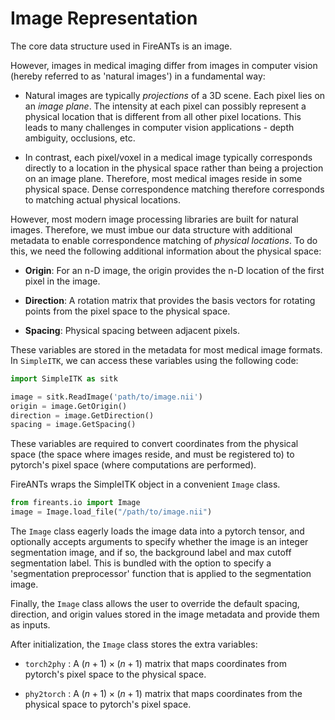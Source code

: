 # Image Representation

The core data structure used in FireANTs is an image.

However, images in medical imaging differ from images in computer vision (hereby referred to as 'natural images') in a fundamental way:

* Natural images are typically *projections* of a 3D scene. Each pixel lies on an *image plane*. The intensity at each pixel can possibly represent a physical location that is different from all other pixel locations. This leads to many challenges in computer vision applications - depth ambiguity, occlusions, etc. 
<!-- Correspondence matching for natural images is therefore modelled as a saliency or feature matching problem. -->

* In contrast, each pixel/voxel in a medical image typically corresponds directly to a location in the physical space rather than being a projection on an image plane. Therefore, most medical images reside in some physical space. Dense correspondence matching therefore corresponds to matching actual physical locations. 
 
However, most modern image processing libraries are built for natural images. Therefore, we must imbue our data structure with additional metadata to enable correspondence matching of *physical locations*. To do this, we need the following additional information about the physical space:

* **Origin**: For an n-D image, the origin provides the n-D location of the first pixel in the image.

* **Direction**: A rotation matrix that provides the basis vectors for rotating points from the pixel space to the physical space.

* **Spacing**: Physical spacing between adjacent pixels.

These variables are stored in the metadata for most medical image formats. In `SimpleITK`, we can access these variables using the following code:

```python
import SimpleITK as sitk

image = sitk.ReadImage('path/to/image.nii')
origin = image.GetOrigin()
direction = image.GetDirection()
spacing = image.GetSpacing()
```

These variables are required to convert coordinates from the physical space (the space where images reside, and must be registered to) to pytorch's pixel space (where computations are performed). 

FireANTs wraps the SimpleITK object in a convenient `Image` class. 

```python
from fireants.io import Image
image = Image.load_file("/path/to/image.nii")
``` 

The `Image` class eagerly loads the image data into a pytorch tensor, and optionally accepts arguments to specify whether the image is an integer segmentation image, and if so, the background label and max cutoff segmentation label. This is bundled with the option to specify a 'segmentation preprocessor' function that is applied to the segmentation image. 

Finally, the `Image` class allows the user to override the default spacing, direction, and origin values stored in the image metadata and provide them as inputs. 

After initialization, the `Image` class stores the extra variables:

* `torch2phy` : A $(n+1) \times (n+1)$ matrix that maps coordinates from pytorch's pixel space to the physical space.

* `phy2torch` : A $(n+1) \times (n+1)$ matrix that maps coordinates from the physical space to pytorch's pixel space.


